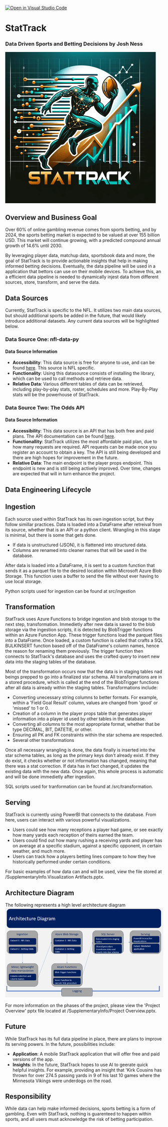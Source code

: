 [![Open in Visual Studio Code](https://classroom.github.com/assets/open-in-vscode-718a45dd9cf7e7f842a935f5ebbe5719a5e09af4491e668f4dbf3b35d5cca122.svg)](https://classroom.github.com/online_ide?assignment_repo_id=12416434&assignment_repo_type=AssignmentRepo)

# StatTrack
### Data Driven Sports and Betting Decisions by Josh Ness

![StatTrack Logo](/SupplementaryInfo/StatTrack%20Logo.png)


## Overview and Business Goal
Over 60% of online gambling revenue comes from sports betting, and by 2024, the sports betting market is expected to be valued at over 155 billion USD. This market will continue growing, with a predicted compound annual growth of 14.6% until 2030.

By leveraging player data, matchup data, sportsbook data and more, the goal of StatTrack is to provide actionable insights that help in making informed betting decisions. Eventually, the data pipeline will be used in a application that bettors can use on their mobile devices. To achieve this, an a efficient data pipeline is needed to dynamically injest data from different sources, store, transform, and serve the data.

## Data Sources
Currently, StatTrack is specific to the NFL. It utilizes two main data sources, but should additional sports be added in the future, that would likely introduce additional datasets. Any current data sources will be highlighted below.

### Data Source One: nfl-data-py

#### Data Source Information
- **Accessibility**: This data source is free for anyone to use, and can be found [here](https://pypi.org/project/nfl-data-py/). This source is NFL specific.
- **Functionality**: Using this datasource consists of installing the library, which can be used to call methods and retrieve data.
- **Relative Data**: Various different tables of data can be retrieved, including play-by-play stats, roster, schedules and more. Play-By-Play stats will be the powerhouse of StatTrack.

### Data Source Two: The Odds API

#### Data Source Information
- **Accessibility**: This data source is an API that has both free and paid plans. The API documentation can be found [here](https://the-odds-api.com/sports-odds-data/nfl-odds.html). 
- **Functionallity**: StatTrack utilizes the most affordable paid plan, due to how many requests are required. API requests can be made once you register an account to obtain a key. The API is still being developed and there are high hopes for improvement in the future.
- **Relative Data**: The main endpoint is the player props endpoint. This endpoint is new and is still being actively improved. Over time, changes are expected that will in turn enhance the project.

## Data Engineering Lifecycle

## Ingestion
Each source used within StatTrack has its own ingestion script, but they follow simillar practices. Data is loaded into a DataFrame after retreival from its source, whether that is an API or a python client. Wrangling in this stage is minimal, but there is some that gets done. 
- If data is unstructured (JSON), it is flattened into structured data.
- Columns are renamed into cleaner names that will be used in the database.

After data is loaded into a DataFrame, it is sent to a custom function that sends it as a parquet file to the desired location within Microsoft Azure Blob Storage. This function uses a buffer to send the file without ever having to use local storage. 

Python scripts used for ingestion can be found at src/ingestion

## Transformation
StatTrack uses Azure Functions to bridge ingestion and blob storage to the next step, transformation. Immedietly after new data is saved to the blob storage via the ingestion scripts, it is detected by BlobTrigger functions within an Azure Function App. These trigger functions load the parquet files into a DataFrame. Once loaded, a custom function is called that crafts a SQL BULKINSERT function based off of the DataFrame's column names, hence the reason for renaming them previously. The trigger function then connects to StatTrack's database and uses the crafted query to insert new data into the staging tables of the database. 

Most of the transformation occurs now that the data is in staging tables nad beings prepped to go into a finalized star schema. All transformations are in a stored procedure, which is called at the end of the BlobTrigger functions after all data is already within the staging tables. Transformations include:
- Converting unecessary string columns to better formats. For example, within a 'Field Goal Result' column, values are changed from 'good' or 'missed' to 1 or 0.
- Creation of a column in the player props table that generates player information into a player id used by other tables in the database.
- Converting all columns to the most appropriate format, whether that be type DECIMAL, BIT, DATETIE, or other.
- Ensuring all PK and FK constraints within the star schema are respected.
- Several other transformations

Once all necessary wrangling is done, the data finally is inserted into the star schema tables, as long as the primary keys don't already exist. If they do exist, it checks whether or not information has changed, meaning that there was a stat correction. If data has in fact changed, it updates the existing data with the new data. Once again, this whole process is automatic and will be done immedietly after ingestion. 

SQL scripts used for tranformation can be found at /src/transformation.
## Serving
StatTrack is currently using PowerBI that connects to the database. From here, users can interact with various powerful visualizations.
- Users could see how many receptions a player had game, or see exactly how many yards each reception of theirs earned the team.
- Users could find out how many rushing a receiving yards and player has on average at a specific stadium, against a specific opponent, in certain weather, and much more.
- Users can track how a players betting lines compare to how they hve historically performed under certain conditions.

For basic examples of how data can and will be used, view the file stored at /SupplementaryInfo.Visualization Artifacts.pptx.

## Architecture Diagram
The following represents a high level architecture diagram
![High Level Architecture Diagram](/SupplementaryInfo/Architecture%20Diagram.png)

For more information on the phases of the project, please view the 'Project Overview' pptx file located at /SupplementaryInfo/Project Overview.pptx.

## Future
While StatTrack has its full data pipeline in place, there are plans to improve its serving powers. In the future, possibilities include:
- **Application**: A mobile StatTrack application that will offer free and paid versions of the app. 
- **Insights**: In the future, StatTrack hopes to use AI to geerate quick helpful insights. For example, providing an insight that 'Kirk Cousins has thrown for over 274.5 passing yards in 9 of his last 10 games where the Minnesota Vikings were underdogs on the road.

## Responsibility
While data can help make informed decisions, sports betting is a form of gambling. Even with StatTrack, nothing is guarenteed to happen within sports, and all users must acknowledge the risk of betting participation.